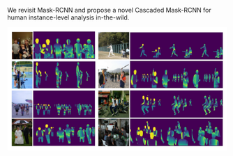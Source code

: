 We revisit Mask-RCNN and propose a novel Cascaded Mask-RCNN for human instance-level analysis in-the-wild.

![fig](https://github.com/hhhzzj/Cascaded-Mask-RCNN/blob/master/result.png)
